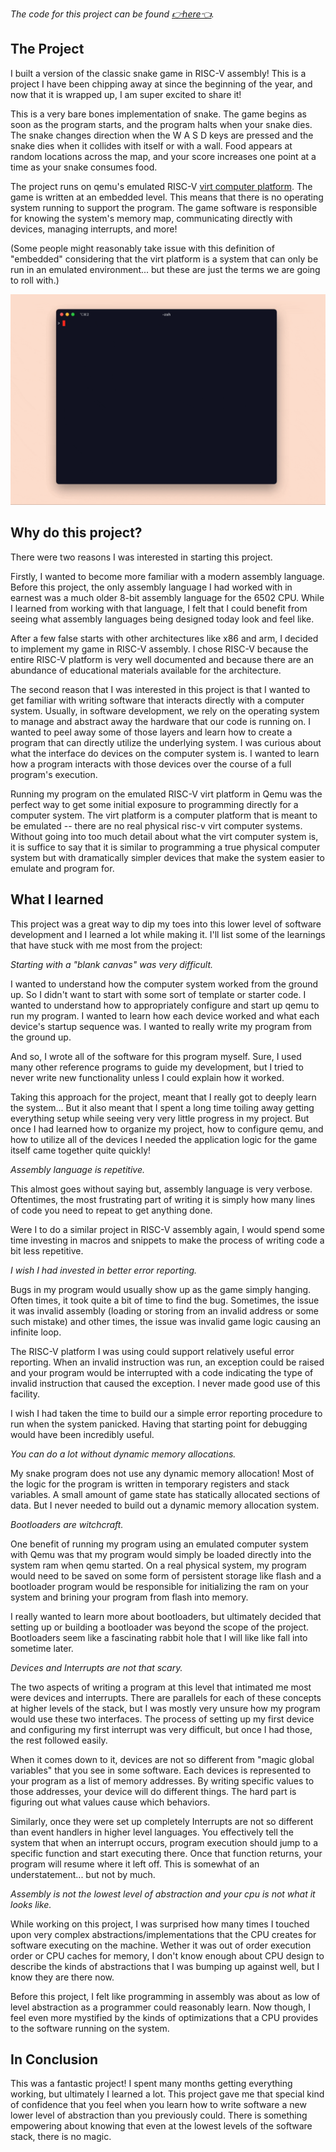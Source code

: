 _The code for this project can be found [👉here👈](https://github.com/bcarlborg/snake-game-in-riscv-assembly)._

## The Project
I built a version of the classic snake game in RISC-V assembly! This is a project I have been chipping away at since the beginning of the year, and now that it is wrapped up, I am super excited to share it!

This is a very bare bones implementation of snake. The game begins as soon as the program starts, and the program halts when your snake dies. The snake changes direction when the W A S D keys are pressed and the snake dies when it collides with itself or with a wall. Food appears at random locations across the map, and your score increases one point at a time as your snake consumes food.

The project runs on qemu's emulated RISC-V [virt computer platform](https://www.qemu.org/docs/master/system/riscv/virt.html). The game is written at an embedded level. This means that there is no operating system running to support the program. The game software is responsible for knowing the system's memory map, communicating directly with devices, managing interrupts, and more!

(Some people might reasonably take issue with this definition of "embedded" considering that the virt platform is a system that can only be run in an emulated environment... but these are just the terms we are going to roll with.)

![snake like game demo](snake-final-demo.gif)

## Why do this project?
There were two reasons I was interested in starting this project.

Firstly, I wanted to become more familiar with a modern assembly language. Before this project, the only assembly language I had worked with in earnest was a much older 8-bit assembly language for the 6502 CPU. While I learned from working with that language, I felt that I could benefit from seeing what assembly languages being designed today look and feel like.

After a few false starts with other architectures like x86 and arm, I decided to implement my game in RISC-V assembly. I chose RISC-V because the entire RISC-V platform is very well documented and because there are an abundance of educational materials available for the architecture.

The second reason that I was interested in this project is that I wanted to get familiar with writing software that interacts directly with a computer system. Usually, in software development, we rely on the operating system to manage and abstract away the hardware that our code is running on. I wanted to peel away some of those layers and learn how to create a program that can directly utilize the underlying system. I was curious about what the interface do devices on the computer system is. I wanted to learn how a program interacts with those devices over the course of a full program's execution.

Running my program on the emulated RISC-V virt platform in Qemu was the perfect way to get some initial exposure to programming directly for a computer system. The virt platform is a computer platform that is meant to be emulated -- there are no real physical risc-v virt computer systems. Without going into too much detail about what the virt computer system is, it is suffice to say that it is similar to programming a true physical computer system but with dramatically simpler devices that make the system easier to emulate and program for.

## What I learned 
This project was a great way to dip my toes into this lower level of software development and I learned a lot while making it. I'll list some of the learnings that have stuck with me most from the project:

_Starting with a "blank canvas" was very difficult._

I wanted to understand how the computer system worked from the ground up. So I didn't want to start with some sort of template or starter code. I wanted to understand how to appropriately configure and start up qemu to run my program. I wanted to learn how each device worked and what each device's startup sequence was. I wanted to really write my program from the ground up.

And so, I wrote all of the software for this program myself. Sure, I used many other reference programs to guide my development, but I tried to never write new functionality unless I could explain how it worked.

Taking this approach for the project, meant that I really got to deeply learn the system... But it also meant that I spent a long time toiling away getting everything setup while seeing very very little progress in my project. But once I had learned how to organize my project, how to configure qemu, and how to utilize all of the devices I needed the application logic for the game itself came together quite quickly!

_Assembly language is repetitive._

This almost goes without saying but, assembly language is very verbose. Oftentimes, the most frustrating part of writing it is simply how many lines of code you need to repeat to get anything done.

Were I to do a similar project in RISC-V assembly again, I would spend some time investing in macros and snippets to make the process of writing code a bit less repetitive.

_I wish I had invested in better error reporting._

Bugs in my program would usually show up as the game simply hanging. Often times, it took quite a bit of time to find the bug. Sometimes, the issue it was invalid assembly (loading or storing from an invalid address or some such mistake) and other times, the issue was invalid game logic causing an infinite loop.

The RISC-V platform I was using could support relatively useful error reporting. When an invalid instruction was run, an exception could be raised and your program would be interrupted with a code indicating the type of invalid instruction that caused the exception. I never made good use of this facility.

I wish I had taken the time to build our a simple error reporting procedure to run when the system panicked. Having that starting point for debugging would have been incredibly useful.

_You can do a lot without dynamic memory allocations._

My snake program does not use any dynamic memory allocation! Most of the logic for the program is written in temporary registers and stack variables. A small amount of game state has statically allocated sections of data. But I never needed to build out a dynamic memory allocation system.

_Bootloaders are witchcraft._

One benefit of running my program using an emulated computer system with Qemu was that my program would simply be loaded directly into the system ram when qemu started. On a real physical system, my program would need to be saved on some form of persistent storage like flash and a bootloader program would be responsible for initializing the ram on your system and brining your program from flash into memory.

I really wanted to learn more about bootloaders, but ultimately decided that setting up or building a bootloader was beyond the scope of the project. Bootloaders seem like a fascinating rabbit hole that I will like like fall into sometime later.

_Devices and Interrupts are not that scary._

The two aspects of writing a program at this level that intimated me most were devices and interrupts. There are parallels for each of these concepts at higher levels of the stack, but I was mostly very unsure how my program would use these two interfaces. The process of setting up my first device and configuring my first interrupt was very difficult, but once I had those, the rest followed easily.

When it comes down to it, devices are not so different from "magic global variables" that you see in some software. Each devices is represented to your program as a list of memory addresses. By writing specific values to those addresses, your device will do different things. The hard part is figuring out what values cause which behaviors.

Similarly, once they were set up completely Interrupts are not so different than event handlers in higher level languages. You effectively tell the system that when an interrupt occurs, program execution should jump to a specific function and start executing there. Once that function returns, your program will resume where it left off. This is somewhat of an understatement... but not by much.

_Assembly is not the lowest level of abstraction and your cpu is not what it looks like._

While working on this project, I was surprised how many times I touched upon very complex abstractions/implementations that the CPU creates for software executing on the machine. Wether it was out of order execution order or CPU caches for memory, I don't know enough about CPU design to describe the kinds of abstractions that I was bumping up against well, but I know they are there now.

Before this project, I felt like programming in assembly was about as low of level abstraction as a programmer could reasonably learn. Now though, I feel even more mystified by the kinds of optimizations that a CPU provides to the software running on the system.

## In Conclusion
This was a fantastic project! I spent many months getting everything working, but ultimately I learned a lot. This project gave me that special kind of confidence that you feel when you learn how to write software a new lower level of abstraction than you previously could. There is something empowering about knowing that even at the lowest levels of the software stack, there is no magic.